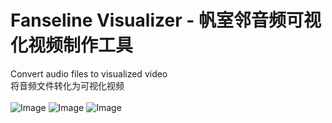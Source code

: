 # Fanseline Visualizer - 帆室邻音频可视化视频制作工具
 Convert audio files to visualized video  
 将音频文件转化为可视化视频  
 <br/>
![Image](https://github.com/FerryYoungFan/FanselineVisualizer/tree/master/Images/preview1.png)
![Image](https://github.com/FerryYoungFan/FanselineVisualizer/tree/master/Images/preview2.png)
![Image](https://github.com/FerryYoungFan/FanselineVisualizer/tree/master/Images/preview_GUI.png)
